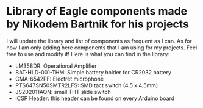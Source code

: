 # Library of Eagle components made by Nikodem Bartnik for his projects
I will update the library and list of components as frequent as I can. As for now I am only adding here components that I am using for my projects. Feel free to use and modify it!
Here is what you can find in the library:
- LM358DR: Operational Amplifier
- BAT-HLD-001-THM: Simple battery holder for CR2032 battery
- CMA-6542PF: Electret microphone
- PTS647SN50SMTR2LFS: SMD tact switch (4,5 x 4,5mm)
- JS202011AQN: small THT slide switch
- ICSP Header: this header can be found on every Arduino board
